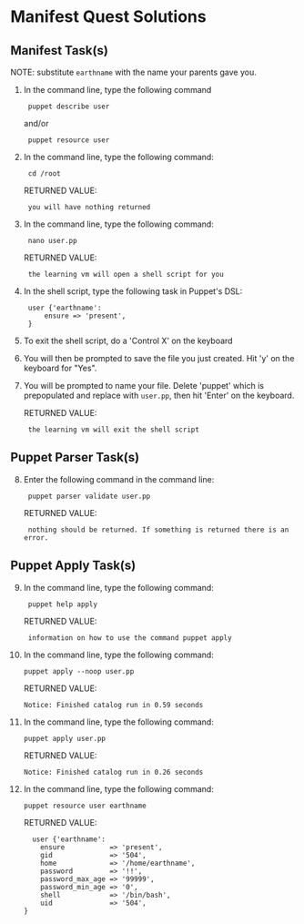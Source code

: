# Manifest Quest Solutions #

## Manifest Task(s)
NOTE: substitute `earthname` with the name your parents gave you.

1. In the command line, type the following command

        puppet describe user
   and/or

        puppet resource user

2. In the command line, type the following command:

        cd /root
   
   RETURNED VALUE:

        you will have nothing returned	
   
        
3. In the command line, type the following command:

        nano user.pp
   
   RETURNED VALUE:

        the learning vm will open a shell script for you 

4. In the shell script, type the following task in Puppet's DSL:

        user {'earthname':
        	ensure => 'present',
        }

        
5. To exit the shell script, do a 'Control X' on the keyboard

6. You will then be prompted to save the file you just created. Hit 'y' on the keyboard for "Yes".

7. You will be prompted to name your file. Delete 'puppet' which is prepopulated and replace with `user.pp`, then hit 'Enter' on the keyboard.

	RETURNED VALUE:

        the learning vm will exit the shell script


## Puppet Parser Task(s)

8. Enter the following command in the command line:

		puppet parser validate user.pp

	RETURNED VALUE:

		nothing should be returned. If something is returned there is an error.


## Puppet Apply Task(s)


9. In the command line, type the following command:

        puppet help apply	

	RETURNED VALUE: 

        information on how to use the command puppet apply

10. In the command line, type the following command:

        puppet apply --noop user.pp

	RETURNED VALUE: 

        Notice: Finished catalog run in 0.59 seconds

11. In the command line, type the following command:

        puppet apply user.pp

	RETURNED VALUE: 

        Notice: Finished catalog run in 0.26 seconds

12. In the command line, type the following command:

        puppet resource user earthname

	RETURNED VALUE: 

          user {'earthname':
        	ensure           => 'present',
        	gid              => '504',
        	home             => '/home/earthname',
        	password         => '!!',
        	password_max_age => '99999',
        	password_min_age => '0',
        	shell            => '/bin/bash',
        	uid              => '504',
        }